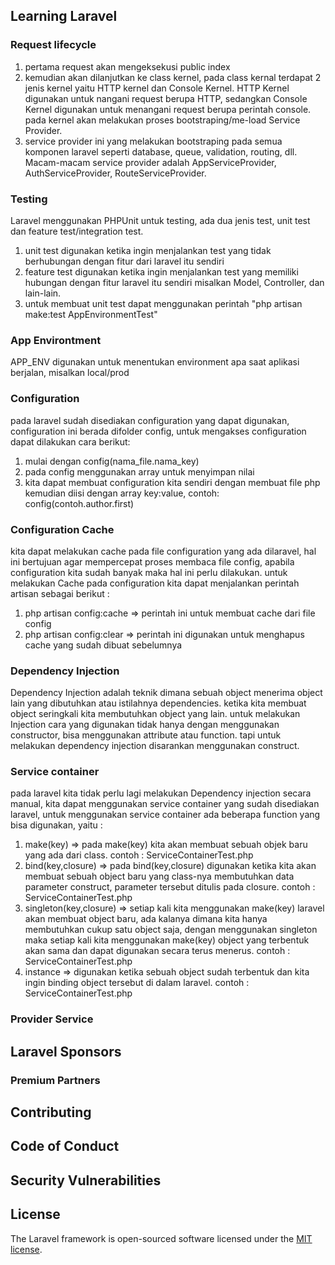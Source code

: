 

## Learning Laravel
### Request lifecycle
1. pertama request akan mengeksekusi public index
2. kemudian akan dilanjutkan ke class kernel, pada class kernal terdapat 2 jenis kernel yaitu HTTP kernel dan Console Kernel. HTTP Kernel digunakan untuk nangani request berupa HTTP, sedangkan Console Kernel digunakan untuk menangani request berupa perintah console.
pada kernel akan melakukan proses bootstraping/me-load Service Provider.
3. service provider ini yang melakukan bootstraping pada semua komponen laravel seperti database, queue, validation, routing, dll.
Macam-macam service provider adalah AppServiceProvider, AuthServiceProvider, RouteServiceProvider.

### Testing
Laravel menggunakan PHPUnit untuk testing, ada dua jenis test, unit test dan feature test/integration test.
1. unit test digunakan ketika ingin menjalankan test yang tidak berhubungan dengan fitur dari laravel itu sendiri
2. feature test digunakan ketika ingin menjalankan test yang memiliki hubungan dengan fitur laravel itu sendiri misalkan Model, Controller, dan lain-lain.
3. untuk membuat unit test dapat menggunakan perintah "php artisan make:test AppEnvironmentTest" 

### App Environtment
APP_ENV digunakan untuk menentukan  environment apa saat aplikasi berjalan, misalkan local/prod

### Configuration
pada laravel sudah disediakan configuration yang dapat digunakan, configuration ini berada difolder config, untuk mengakses configuration dapat dilakukan cara berikut: 
1. mulai dengan config(nama_file.nama_key)
2. pada config menggunakan array untuk menyimpan nilai
3. kita dapat membuat configuration kita sendiri dengan membuat file php kemudian diisi dengan array key:value, contoh: config(contoh.author.first)

### Configuration Cache
kita dapat melakukan cache pada file configuration yang ada dilaravel, hal ini bertujuan agar mempercepat proses membaca file config, apabila configuration kita sudah banyak maka hal ini perlu dilakukan. untuk melakukan Cache pada configuration kita dapat menjalankan perintah artisan sebagai berikut : 
1. php artisan config:cache => perintah ini untuk membuat cache dari file config
2. php artisan config:clear => perintah ini digunakan untuk menghapus cache yang sudah dibuat sebelumnya

### Dependency Injection
Dependency Injection adalah teknik dimana sebuah object menerima object lain yang dibutuhkan atau istilahnya dependencies. ketika kita membuat object seringkali kita membutuhkan object yang lain. 
untuk melakukan Injection cara yang digunakan tidak hanya dengan menggunakan constructor, bisa menggunakan attribute atau function. tapi untuk melakukan dependency injection disarankan menggunakan construct.

### Service container
pada laravel kita tidak perlu lagi melakukan Dependency injection secara manual, kita dapat menggunakan service container yang sudah disediakan laravel, untuk menggunakan service container ada beberapa function yang bisa digunakan, yaitu :
1. make(key) => pada make(key) kita akan membuat sebuah objek baru yang ada dari class. contoh : ServiceContainerTest.php
2. bind(key,closure) => pada bind(key,closure) digunakan ketika kita akan membuat sebuah object baru yang class-nya membutuhkan data parameter construct, parameter tersebut ditulis pada closure. contoh : ServiceContainerTest.php
3. singleton(key,closure) => setiap kali kita menggunakan make(key) laravel akan membuat object baru, ada kalanya dimana kita hanya membutuhkan cukup satu object saja, dengan menggunakan singleton maka setiap kali kita menggunakan make(key) object yang terbentuk akan sama dan dapat digunakan secara terus menerus. contoh : ServiceContainerTest.php
4. instance => digunakan ketika sebuah object sudah terbentuk dan kita ingin binding object tersebut di dalam laravel. contoh : ServiceContainerTest.php

### Provider Service


## Laravel Sponsors


### Premium Partners


## Contributing


## Code of Conduct

## Security Vulnerabilities

## License

The Laravel framework is open-sourced software licensed under the [MIT license](https://opensource.org/licenses/MIT).

